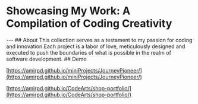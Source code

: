 <div align="left">
  <h1 align="left">Showcasing My Work: A Compilation of Coding Creativity</h1>
</div>
---
## About
This collection serves as a testament to my passion for coding and innovation.Each project is a labor of love, meticulously designed and executed to push the boundaries of what is possible in the realm of software development.
## Demo

[https://amirpd.github.io/miniProjects/JourneyPioneer/](https://amirpd.github.io/miniProjects/JourneyPioneer/)

[https://amirpd.github.io/CodeArts/shop-portfolio/](https://amirpd.github.io/CodeArts/shop-portfolio/)
